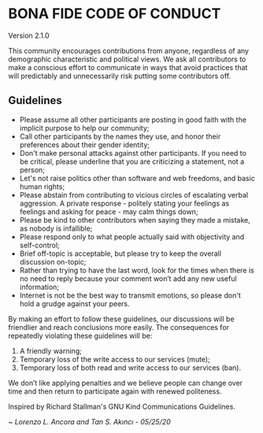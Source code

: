 # BONA FIDE CODE OF CONDUCT

Version 2.1.0 

This community encourages contributions from anyone, regardless of any demographic characteristic and political views. We ask all contributors to make a conscious effort to communicate in ways that avoid practices that will predictably and unnecessarily risk putting some contributors off.

## Guidelines

*  Please assume all other participants are posting in good faith with the implicit purpose to help our community;
*  Call other participants by the names they use, and honor their preferences about their gender identity;
*  Don't make personal attacks against other participants. If you need to be critical, please underline that you are criticizing a statement, not a person;
*  Let's not raise politics other than software and web freedoms, and basic human rights;
*  Please abstain from contributing to vicious circles of escalating verbal aggression. A private response - politely stating your feelings as feelings and asking for peace - may calm things down;
*  Please be kind to other contributors when saying they made a mistake, as nobody is infallible;
*  Please respond only to what people actually said with objectivity and self-control;
*  Brief off-topic is acceptable, but please try to keep the overall discussion on-topic;
*  Rather than trying to have the last word, look for the times when there is no need to reply because your comment won’t add any new useful information;
*  Internet is not be the best way to transmit emotions, so please don't hold a grudge against your peers.

By making an effort to follow these guidelines, our discussions will be friendlier and reach conclusions more easily. The consequences for repeatedly violating these guidelines will be:

1.  A friendly warning;
2.  Temporary loss of the write access to our services (mute);
3. Temporary loss of both read and write access to our services (ban).

We don’t like applying penalties and we believe people can change over time and then return to participate again with renewed politeness.

Inspired by Richard Stallman's GNU Kind Communications Guidelines.

*\~ Lorenzo L. Ancora and Tan S. Akıncı - 05/25/20*
